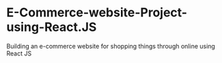# E-Commerce-website-Project-using-React.JS
Building an e-commerce website for shopping things through online using React JS
